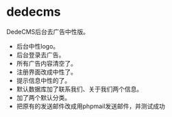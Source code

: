 # dedecms

DedeCMS后台去广告中性版。

- 后台中性logo。
- 后台登录去广告。
- 所有广告内容清空了。
- 注册界面改成中性了。
- 提示信息中性的了。
- 默认数据库加了联系我们、关于我们两个信息。
- 加了两个默认分类。
- 把原有的发送邮件改成用phpmail发送邮件，并测试成功
